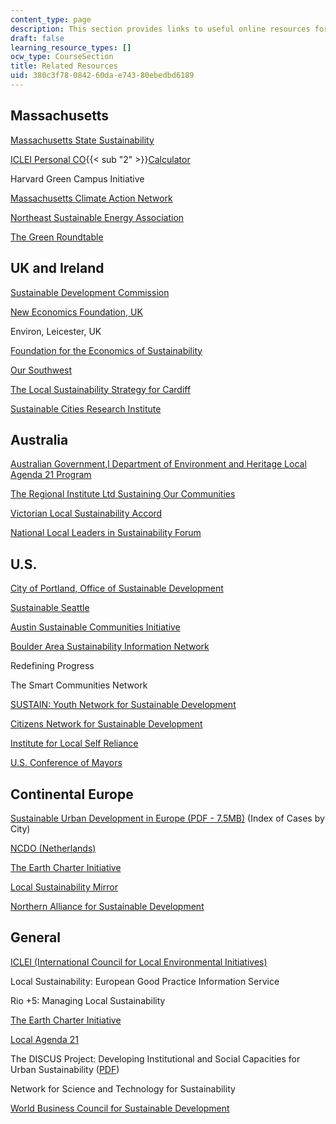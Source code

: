 ```yaml
---
content_type: page
description: This section provides links to useful online resources for the course.
draft: false
learning_resource_types: []
ocw_type: CourseSection
title: Related Resources
uid: 380c3f78-0842-60da-e743-80ebedbd6189
---
```

## Massachusetts

[Massachusetts State Sustainability](http://www.mass.gov/envir/Sustainable/)

[ICLEI Personal CO](http://www.co2list.org/files/calculators.htm){{< sub "2" >}}[Calculator](http://www.co2list.org/files/calculators.htm)

Harvard Green Campus Initiative

[Massachusetts Climate Action Network](http://www.massclimateaction.org/)

[Northeast Sustainable Energy Association](http://www.nesea.org/)

[The Green Roundtable](http://www.ceres.org/about-us/coalition/coalition-members/green-roundtable)

## UK and Ireland

[Sustainable Development Commission](http://www.sd-commission.org.uk/)

[New Economics Foundation, UK](http://www.regional.org.au/au/soc/2002/4/ross.htm)

Environ, Leicester, UK

[Foundation for the Economics of Sustainability](http://www.feasta.org/)

[Our Southwest](http://www.oursouthwest.com/)

[The Local Sustainability Strategy for Cardiff](https://www.oneplanetcardiff.co.uk/)

[Sustainable Cities Research Institute](http://www.sustainablecitiesinstitute.org/)

## Australia

[Australian Government,l Department of Environment and Heritage Local Agenda 21 Program](http://aries.mq.edu.au/handbook/files/6-WhatIsLocalAg.pdf)

[The Regional Institute Ltd Sustaining Our Communities](http://www.regional.org.au/au/soc/2002/4/ross.htm)

[Victorian Local Sustainability Accord](http://www.dse.vic.gov.au/conservation-and-environment/sustainability/victorian-local-sustainability-accord)

[National Local Leaders in Sustainability Forum](http://www.deh.gov.au/esd/la21/llisf/index.html)

## U.S.

[City of Portland, Office of Sustainable Development](http://www.sustainableportland.org/)

[Sustainable Seattle](http://www.sustainableseattle.org/)

[Austin Sustainable Communities Initiative](https://www.greenpolicy360.net/w/Austin,_TX_Sustainable_Communities_Initiative)

[Boulder Area Sustainability Information Network](http://bcn.boulder.co.us/basin/)

Redefining Progress

The Smart Communities Network

[SUSTAIN: Youth Network for Sustainable Development](http://sustainus.org/)

[Citizens Network for Sustainable Development](http://www.citnet.org/)

[Institute for Local Self Reliance](http://www.ilsr.org/)

[U.S. Conference of Mayors](https://www.usmayors.org/)

## Continental Europe

[Sustainable Urban Development in Europe (PDF - 7.5MB)](http://ec.europa.eu/regional_policy/sources/docgener/presenta/urban2009/urban2009_en.pdf) (Index of Cases by City)

[NCDO (Netherlands)](http://www.ncdo.nl/)

[The Earth Charter Initiative](https://www.oneplanetnetwork.org/initiative/earth-charter-initiative)

[Local Sustainability Mirror](http://www.informaworld.com/smpp/content~db=all~content=a778130644)

[Northern Alliance for Sustainable Development](http://www.anped.org/index.php?part=4&section=home&reference=0)

## General

[ICLEI (International Council for Local Environmental Initiatives)](http://www.sustainable.org/creating-community/inventories-and-indicators/149-international-council-for-local-environmental-initiatives-iclei)

Local Sustainability: European Good Practice Information Service

Rio +5: Managing Local Sustainability

[The Earth Charter Initiative](http://www.earthcharterinaction.org/content/)

[Local Agenda 21](https://www.gdrc.org/sustdev/concepts/18-la21.html)

The DISCUS Project: Developing Institutional and Social Capacities for Urban Sustainability ([PDF](http://localcapacity21.iclei-europe.org/fileadmin/user_upload/urbangovernance/descriptionenglish.pdf))

Network for Science and Technology for Sustainability

[World Business Council for Sustainable Development](http://www.wbcsd.org/)